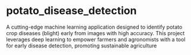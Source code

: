 # potato_disease_detection
A cutting-edge machine learning application designed to identify potato crop diseases (blight) early from images with high accuracy. This project leverages deep learning to empower farmers and agronomists with a tool for early disease detection, promoting sustainable agriculture
